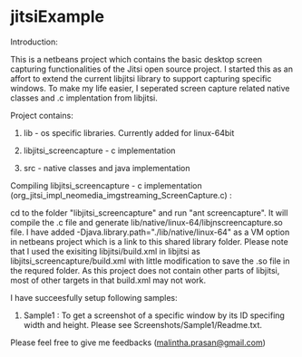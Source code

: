 jitsiExample
============

Introduction:

This is a netbeans project which contains the basic desktop screen capturing functionalities of the Jitsi open source project. I started this as an affort to extend the current libjitsi library to support capturing specific windows. To make my life easier, I seperated screen capture related native classes and .c implentation from libjitsi.

Project contains:

1) lib - os specific libraries. Currently added for linux-64bit

2) libjitsi_screencapture - c implementation 

3) src - native classes and java implementation


Compiling libjitsi_screencapture - c implementation (org_jitsi_impl_neomedia_imgstreaming_ScreenCapture.c) :

cd to the folder "libjitsi_screencapture" and run "ant screencapture". It will compile the .c file and generate lib/native/linux-64/libjnscreencapture.so file. I have added -Djava.library.path="./lib/native/linux-64" as a VM option in netbeans project which is a link to this shared library folder. Please note that I used the exisiting libjitsi/build.xml in libjitsi as libjitsi_screencapture/build.xml with little modification to save the .so file in the requred folder. As this project does not contain other parts of libjitsi, most of other targets in that build.xml may not work.


I have succeesfully setup following samples:

1) Sample1 : To get a screenshot of a specific window by its ID specifing width and height. Please see Screenshots/Sample1/Readme.txt.


Please feel free to give me feedbacks 
(malintha.prasan@gmail.com) 

